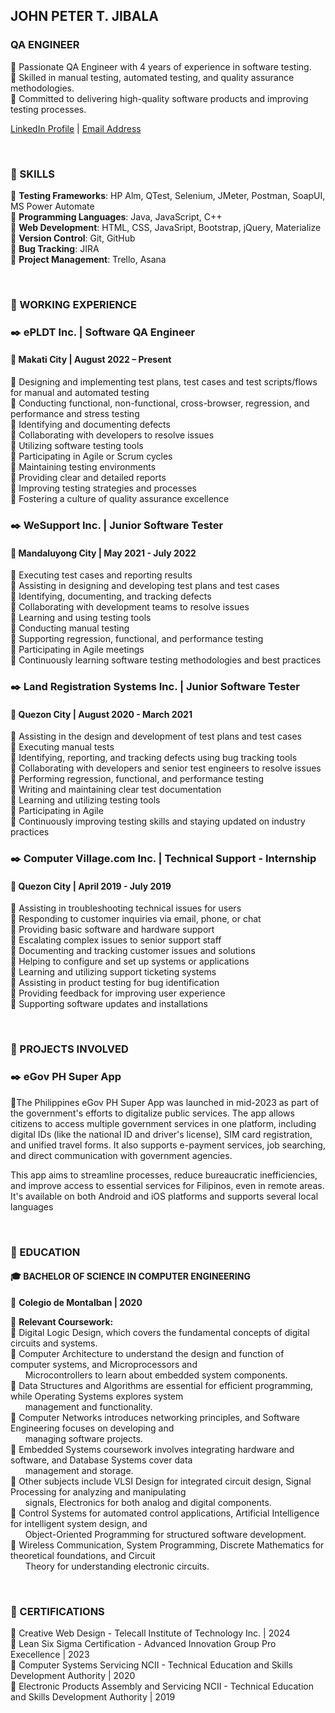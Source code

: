 ## JOHN PETER T. JIBALA
### QA ENGINEER

 📌 Passionate QA Engineer with 4 years of experience in software testing. <br/>
 📌 Skilled in manual testing, automated testing, and quality assurance methodologies. <br/>
 📌 Committed to delivering high-quality software products and improving testing processes.

[LinkedIn Profile](https://www.linkedin.com/in/jtjibala/) | [Email Address](jibalajohnpeter@gmail.com)

<br/>

### 🎯 SKILLS
🔸 **Testing Frameworks**: HP Alm, QTest, Selenium, JMeter, Postman, SoapUI, MS Power Automate <br/>
🔸 **Programming Languages**: Java, JavaScript, C++ <br/>
🔸 **Web Development**: HTML, CSS, JavaSript, Bootstrap, jQuery, Materialize <br/>
🔸 **Version Control**: Git, GitHub <br/>
🔸 **Bug Tracking**: JIRA <br/>
🔸 **Project Management**: Trello, Asana

<br/>

### 🎯 WORKING EXPERIENCE

### ✒️ ePLDT Inc. | Software QA Engineer
#### 📌 Makati City | August 2022 – Present
🔸 Designing and implementing test plans, test cases and test scripts/flows for manual and automated testing <br/>
🔸 Conducting functional, non-functional, cross-browser, regression, and performance and stress testing <br/>
🔸 Identifying and documenting defects <br/>
🔸 Collaborating with developers to resolve issues <br/>
🔸 Utilizing software testing tools <br/>
🔸 Participating in Agile or Scrum cycles <br/>
🔸 Maintaining testing environments <br/>
🔸 Providing clear and detailed reports <br/>
🔸 Improving testing strategies and processes <br/>
🔸 Fostering a culture of quality assurance excellence

### ✒️ WeSupport Inc. | Junior Software Tester
#### 📌 Mandaluyong City | May 2021 - July 2022
🔸 Executing test cases and reporting results <br/>
🔸 Assisting in designing and developing test plans and test cases <br/>
🔸 Identifying, documenting, and tracking defects <br/>
🔸 Collaborating with development teams to resolve issues <br/>
🔸 Learning and using testing tools <br/>
🔸 Conducting manual testing <br/>
🔸 Supporting regression, functional, and performance testing <br/>
🔸 Participating in Agile meetings <br/>
🔸 Continuously learning software testing methodologies and best practices

### ✒️ Land Registration Systems Inc. | Junior Software Tester
#### 📌 Quezon City | August 2020 - March 2021
🔸 Assisting in the design and development of test plans and test cases <br/>
🔸 Executing manual tests <br/>
🔸 Identifying, reporting, and tracking defects using bug tracking tools <br/>
🔸 Collaborating with developers and senior test engineers to resolve issues <br/>
🔸 Performing regression, functional, and performance testing <br/>
🔸 Writing and maintaining clear test documentation <br/>
🔸 Learning and utilizing testing tools <br/>
🔸 Participating in Agile <br/>
🔸 Continuously improving testing skills and staying updated on industry practices 

### ✒️ Computer Village.com Inc. | Technical Support - Internship
#### 📌 Quezon City | April 2019 - July 2019
🔸 Assisting in troubleshooting technical issues for users <br/>
🔸 Responding to customer inquiries via email, phone, or chat <br/>
🔸 Providing basic software and hardware support <br/>
🔸 Escalating complex issues to senior support staff <br/>
🔸 Documenting and tracking customer issues and solutions <br/>
🔸 Helping to configure and set up systems or applications <br/>
🔸 Learning and utilizing support ticketing systems <br/>
🔸 Assisting in product testing for bug identification <br/>
🔸 Providing feedback for improving user experience <br/>
🔸 Supporting software updates and installations

<br/>

### 🎯 PROJECTS INVOLVED

### ✒️ eGov PH Super App
🔸The Philippines eGov PH Super App was launched in mid-2023 as part of the government's efforts to digitalize public services. The app allows citizens to access multiple government services in one platform, including digital IDs (like the national ID and driver's license), SIM card registration, and unified travel forms. It also supports e-payment services, job searching, and direct communication with government agencies.

This app aims to streamline processes, reduce bureaucratic inefficiencies, and improve access to essential services for Filipinos, even in remote areas. It's available on both Android and iOS platforms and supports several local languages​

<br/>

### 🎯 EDUCATION

#### 🎓 BACHELOR OF SCIENCE IN COMPUTER ENGINEERING
 📌 **Colegio de Montalban | 2020**

📍 **Relevant Coursework:** <br/>
🔸 Digital Logic Design, which covers the fundamental concepts of digital circuits and systems. <br/>
🔸 Computer Architecture to understand the design and function of computer systems, and Microprocessors and <br/>&nbsp;&nbsp;&nbsp;&nbsp;&nbsp;&nbsp;Microcontrollers to learn about embedded system components. <br/>
🔸 Data Structures and Algorithms are essential for efficient programming, while Operating Systems explores system <br/>&nbsp;&nbsp;&nbsp;&nbsp;&nbsp;&nbsp;management and functionality. <br/>
🔸 Computer Networks introduces networking principles, and Software Engineering focuses on developing and <br/>&nbsp;&nbsp;&nbsp;&nbsp;&nbsp;&nbsp;managing software projects. <br/>
🔸 Embedded Systems coursework involves integrating hardware and software, and Database Systems cover data <br/>&nbsp;&nbsp;&nbsp;&nbsp;&nbsp;&nbsp;management and storage. <br/>
🔸 Other subjects include VLSI Design for integrated circuit design, Signal Processing for analyzing and manipulating <br/>&nbsp;&nbsp;&nbsp;&nbsp;&nbsp;&nbsp;signals, Electronics for both analog and digital components. <br/>
🔸 Control Systems for automated control applications, Artificial Intelligence for intelligent system design, and <br/>&nbsp;&nbsp;&nbsp;&nbsp;&nbsp;&nbsp;Object-Oriented Programming for structured software development. <br/>
🔸 Wireless Communication, System Programming, Discrete Mathematics for theoretical foundations, and Circuit <br/>&nbsp;&nbsp;&nbsp;&nbsp;&nbsp;&nbsp;Theory for understanding electronic circuits.

<br/>

### 🎯 CERTIFICATIONS

🔸 Creative Web Design - Telecall Institute of Technology Inc. | 2024 <br/>
🔸 Lean Six Sigma Certification - Advanced Innovation Group Pro Execellence | 2023 <br/>
🔸 Computer Systems Servicing NCII - Technical Education and Skills Development Authority | 2020 <br/>
🔸 Electronic Products Assembly and Servicing NCII - Technical Education and Skills Development Authority | 2019
